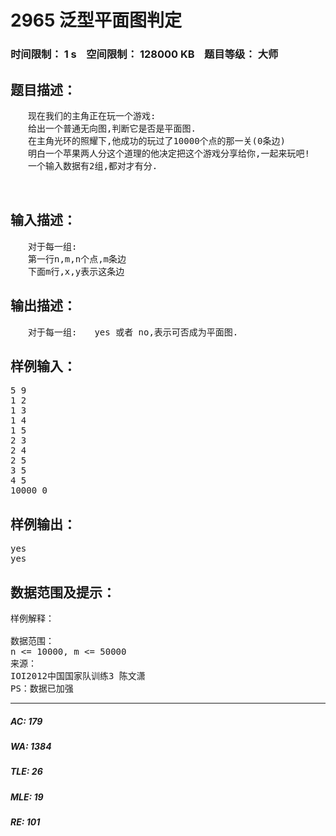 # 2965 泛型平面图判定   
### 时间限制： 1 s&nbsp;&nbsp;&nbsp;&nbsp;空间限制： 128000 KB&nbsp;&nbsp;&nbsp;&nbsp;题目等级： 大师  
## 题目描述：  

<pre>
　　现在我们的主角正在玩一个游戏:  
　　给出一个普通无向图,判断它是否是平面图.  
　　在主角光环的照耀下,他成功的玩过了10000个点的那一关(0条边)  
　　明白一个苹果两人分这个道理的他决定把这个游戏分享给你,一起来玩吧!  
　　一个输入数据有2组,都对才有分.
  

</pre>
  
  
## 输入描述：  

<pre>
　　对于每一组:  
　　第一行n,m,n个点,m条边  
　　下面m行,x,y表示<x,y>这条边
</pre>
  
  
## 输出描述：  

<pre>
　　对于每一组:　　yes 或者 no,表示可否成为平面图.
</pre>
  
  
## 样例输入：  

<pre>
5 9  
1 2  
1 3  
1 4  
1 5  
2 3  
2 4  
2 5  
3 5  
4 5  
10000 0
</pre>
  
  
## 样例输出：  

<pre>
yes  
yes
</pre>
  
  
## 数据范围及提示：  

<pre>
样例解释：

数据范围：
n <= 10000, m <= 50000
来源：
IOI2012中国国家队训练3 陈文潇
PS：数据已加强
</pre>
  
  
***  

##### AC: 179  
##### WA: 1384  
##### TLE: 26  
##### MLE: 19  
##### RE: 101  
